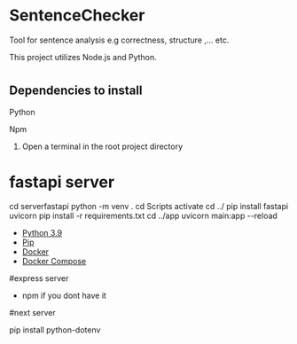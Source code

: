 # SentenceChecker
Tool for sentence analysis e.g correctness, structure ,... etc.

This project utilizes Node.js and Python.

#


## Dependencies to install
Python

Npm

1. Open a terminal in the root project directory

# fastapi server
cd serverfastapi
python -m venv .
cd Scripts
activate
cd ../
pip install fastapi uvicorn
pip install -r requirements.txt
cd ../app
uvicorn main:app --reload





- [Python 3.9](https://www.python.org/downloads/)
- [Pip](https://pypi.org/project/pip/)
- [Docker](https://www.docker.com/products/docker-desktop)
- [Docker Compose](https://docs.docker.com/compose/install/)

#express server
- npm if you dont have it

#next server



pip install python-dotenv


